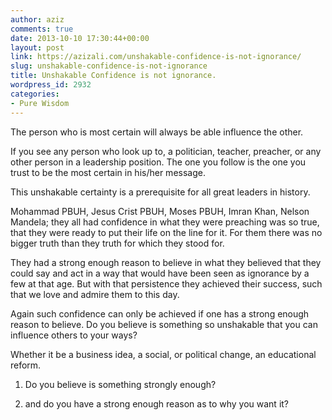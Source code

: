 ```yaml
---
author: aziz
comments: true
date: 2013-10-10 17:30:44+00:00
layout: post
link: https://azizali.com/unshakable-confidence-is-not-ignorance/
slug: unshakable-confidence-is-not-ignorance
title: Unshakable Confidence is not ignorance.
wordpress_id: 2932
categories:
- Pure Wisdom
---
```


The person who is most certain will always be able influence the other.

If you see any person who look up to, a politician, teacher, preacher, or any other person in a leadership position. The one you follow is the one you trust to be the most certain in his/her message.

This unshakable certainty is a prerequisite for all great leaders in history.

Mohammad PBUH, Jesus Crist PBUH, Moses PBUH, Imran Khan, Nelson Mandela; they all had confidence in what they were preaching was so true, that they were ready to put their life on the line for it. For them there was no bigger truth than they truth for which they stood for.

They had a strong enough reason to believe in what they believed that they could say and act in a way that would have been seen as ignorance by a few at that age. But with that persistence they achieved their success, such that we love and admire them to this day.

Again such confidence can only be achieved if one has a strong enough reason to believe. Do you believe is something so unshakable that you can influence others to your ways?

Whether it be a business idea, a social, or political change, an educational reform.



	
  1. Do you believe is something strongly enough?

	
  2. and do you have a strong enough reason as to why you want it?


